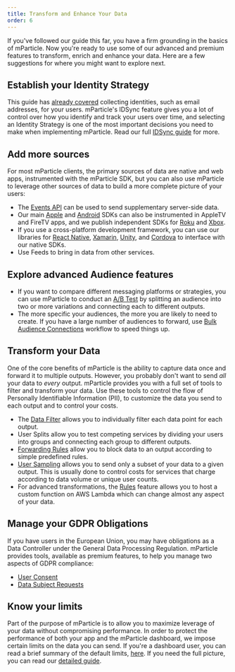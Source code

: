 ```yaml
---
title: Transform and Enhance Your Data
order: 6
---
```


If you've followed our guide this far, you have a firm grounding in the basics of mParticle. Now you're ready to use some of our advanced and premium features to transform, enrich and enhance your data. Here are a few suggestions for where you might want to explore next.

## Establish your Identity Strategy

This guide has [already covered](/guides/getting-started/start-capturing-data/#capture-user-and-event-data) collecting identities, such as email addresses, for your users. mParticle's IDSync feature gives you a lot of control over how you identify and track your users over time, and selecting an Identity Strategy is one of the most important decisions you need to make when implementing mParticle. Read our full [IDSync guide](/guides/idsync/introduction) for more.

## Add more sources

For most mParticle clients, the primary sources of data are native and web apps, instrumented with the mParticle SDK, but you can also use mParticle to leverage other sources of data to build a more complete picture of your users:

* The [Events API](/developers/server/http/) can be used to send supplementary server-side data.
* Our main [Apple](/developers/quickstart/ios/overview/) and [Android](/developers/quickstart/android/overview/) SDKs can also be instrumented in AppleTV and FireTV apps, and we publish independent SDKs for [Roku](/developers/sdk/roku/getting-started/) and [Xbox](/developers/sdk/uwp/getting-started/).
* If you use a cross-platform development framework, you can use our libraries for [React Native](/developers/sdk/react-native/getting-started/), [Xamarin](/developers/sdk/xamarin/getting-started/), [Unity](/developers/sdk/unity/getting-started/), and [Cordova](/developers/sdk/cordova/getting-started/) to interface with our native SDKs.
* Use Feeds to bring in data from other services.


## Explore advanced Audience features

* If you want to compare different messaging platforms or strategies, you can use mParticle to conduct an [A/B Test](/guides/platform-guide/audiences/real-time/#audience-ab-testing) by splitting an audience into two or more variations and connecting each to different outputs.
* The more specific your audiences, the more you are likely to need to create. If you have a large number of audiences to forward, use [Bulk Audience Connections](/guides/platform-guide/audiences/real-time/#bulk-audience-connections) workflow to speed things up.

## Transform your Data

One of the core benefits of mParticle is the ability to capture data once and forward it to multiple outputs. However, you probably don't want to send _all_ your data to _every_ output. mParticle provides you with a full set of tools to filter and transform your data. Use these tools to control the flow of Personally Identifiable Information (PII), to customize the data you send to each output and to control your costs.

* The [Data Filter](/guides/platform-guide/data-filter/) allows you to individually filter each data point for each output.
* User Splits allow you to test competing services by dividing your users into groups and connecting each group to different outputs.
* [Forwarding Rules](/guides/platform-guide/connections/#forwarding-rules) allow you to block data to an output according to simple predefined rules.
* [User Sampling](/guides/platform-guide/connections/#user-sampling) allows you to send only a subset of your data to a given output. This is usually done to control costs for services that charge according to data volume or unique user counts.
* For advanced transformations, the [Rules](/guides/platform-guide/rules/) feature allows you to host a custom function on AWS Lambda which can change almost any aspect of your data.

## Manage your GDPR Obligations

If you have users in the European Union, you may have obligations as a Data Controller under the General Data Processing Regulation. mParticle provides tools, available as premium features, to help you manage two aspects of GDPR compliance:
* [User Consent](/guides/data-privacy-controls/)
* [Data Subject Requests](/guides/data-subject-requests/)

## Know your limits

Part of the purpose of mParticle is to allow you to maximize leverage of your data without compromising performance. In order to protect the performance of both your app and the mParticle dashboard, we impose certain limits on the data you can send. If you're a dashboard user, you can read a brief summary of the default limits, [here](/guides/platform-guide/introduction/#platform-limits). If you need the full picture, you can read our [detailed guide](/guides/default-service-limits/).